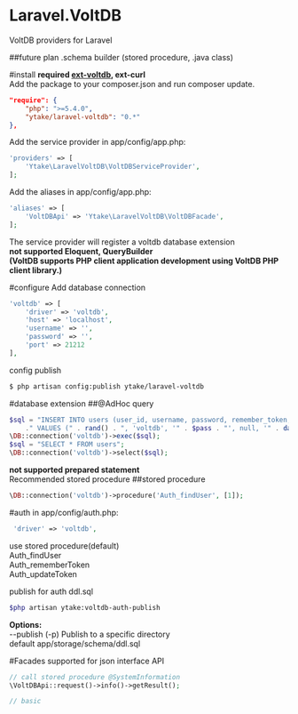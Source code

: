 Laravel.VoltDB
==============
VoltDB providers for Laravel  

##future plan
.schema builder (stored procedure, .java class)

#install
**required [ext-voltdb](https://github.com/VoltDB/voltdb-client-php), ext-curl**  
Add the package to your composer.json and run composer update.
```json
"require": {
    "php": ">=5.4.0",
    "ytake/laravel-voltdb": "0.*"
},
```

Add the service provider in app/config/app.php:
```php
'providers' => [
    'Ytake\LaravelVoltDB\VoltDBServiceProvider',
];
```
Add the aliases in app/config/app.php:
```php
'aliases' => [
    'VoltDBApi' => 'Ytake\LaravelVoltDB\VoltDBFacade',
];
```
The service provider will register a voltdb database extension  
**not supported Eloquent, QueryBuilder  
(VoltDB supports PHP client application development using VoltDB PHP client library.)**  

#configure
Add database connection
```php
'voltdb' => [
    'driver' => 'voltdb',
    'host' => 'localhost',
    'username' => '',
    'password' => '',
    'port' => 21212
],
```
config publish
```bash
$ php artisan config:publish ytake/laravel-voltdb
```
#database extension
##@AdHoc query
```php
$sql = "INSERT INTO users (user_id, username, password, remember_token, created_at)"
    ." VALUES (" . rand() . ", 'voltdb', '" . $pass . "', null, '" . date("Y-m-d H:i:s") . "')";
\DB::connection('voltdb')->exec($sql);
$sql = "SELECT * FROM users";
\DB::connection('voltdb')->select($sql);
```
**not supported prepared statement**  
Recommended stored procedure
##stored procedure
```php
\DB::connection('voltdb')->procedure('Auth_findUser', [1]);
```
#auth
in app/config/auth.php:
```php
 'driver' => 'voltdb',
```
use stored procedure(default)  
Auth_findUser  
Auth_rememberToken  
Auth_updateToken  

publish for auth ddl.sql  
```bash
$php artisan ytake:voltdb-auth-publish
```
**Options:**  
 --publish (-p)        Publish to a specific directory  
default app/storage/schema/ddl.sql

#Facades
supported for json interface API  

```php
// call stored procedure @SystemInformation
\VoltDBApi::request()->info()->getResult();

// basic

```
